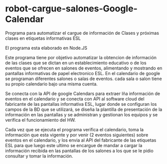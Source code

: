 # robot-cargue-salones-Google-Calendar
Programa para automatizar el cargue de información de Clases y próximas clases en etiquetas informativas ESL

El programa esta elaborado en Node.JS

Este programa tiene por objetivo automatizar la obtencion de información de las clases que se dictan en un establecimiento educativo o de los eventos que se ofrecen en salones de eventos, alimentando y mostrando en pantallas informativas de papel electronico ESL.  En el calendario de google se programan diferentes salones o salas de eventos. cada sala o salon tiene su propio calendario bajo una misma cuenta.   

Se conecta con la API de google Calendars para extraer lña información de eventos en el calendario y se conecta con API al software cloud del fabricante de las pantallas informativa ESL, lugar donde se configuran los campos de la BD que se utilizará, se diseña la plantilla de presentación de la información en las pantallas y se administran y gestionan los equipos y se verifica el funcionamiento del HW.

Cada vez que se ejecuta el programa verifica el calendario, toma la información que esta vigente y por venir (2 eventos siguientes) sobre eventos en el calendario, y los envia al API del fabricante de las etiquetas ESL para que luego este ultimo se encargue de mandar a cargar la información recibida en las pantallas de los salones a los que se le pidio consultar y tomar la información.

